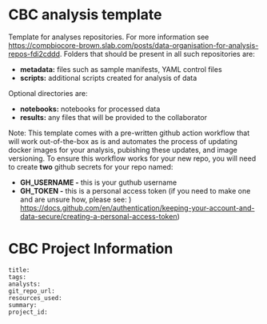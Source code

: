 # CBC analysis template

Template for analyses repositories. For more information see https://compbiocore-brown.slab.com/posts/data-organisation-for-analysis-repos-fdi2cddd. Folders that should be present in all such repositories are:

 * **metadata:** files such as sample manifests, YAML control files
 * **scripts:** additional scripts created for analysis of data

Optional directories are:

 * **notebooks:** notebooks for processed data
 * **results:** any files that will be provided to the collaborator

Note: This template comes with a pre-written github action workflow that will work out-of-the-box as is and automates the process of updating docker images for your analysis, pubishing these updates, and image versioning. To ensure this workflow works for your new repo, you will need to create **two** github secrets for your repo named:

* **GH_USERNAME -** this is your guthub username
* **GH_TOKEN -** this is a personal access token (if you need to make one and are unsure how, please see: ) https://docs.github.com/en/authentication/keeping-your-account-and-data-secure/creating-a-personal-access-token) 

# CBC Project Information

```
title:
tags:
analysts:
git_repo_url:
resources_used:
summary:
project_id:
```
